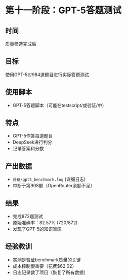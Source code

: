 # 第十一阶段：GPT-5答题测试

## 时间
质量筛选完成后

## 目标
使用GPT-5对984道题目进行实际答题测试

## 使用脚本
- GPT-5答题脚本（可能在testscript/或验证/中）

## 特点
- GPT-5作答每道题目
- DeepSeek进行判分
- 记录答案和分数

## 产出数据
- `验证/gpt5_benchmark.log` (详细日志)
- 中断于第908题（OpenRouter余额不足）

## 结果
- 完成872题测试
- 原始准确率：82.57% (720/872)
- 发现了GPT-5的知识盲区

## 经验教训
- 实测是验证benchmark质量的关键
- 成本控制很重要（花费$62.02）
- 日志记录救了项目（恢复了所有数据）
